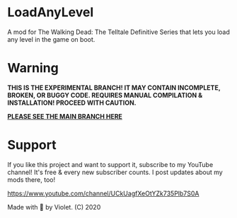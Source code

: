 
# LoadAnyLevel
A mod for The Walking Dead: The Telltale Definitive Series that lets you load any level in the game on boot. 

# Warning
**THIS IS THE EXPERIMENTAL BRANCH! IT MAY CONTAIN INCOMPLETE, BROKEN, OR BUGGY CODE. REQUIRES MANUAL COMPILATION & INSTALLATION! PROCEED WITH CAUTION.**

**[PLEASE SEE THE MAIN BRANCH HERE]([https://github.com/droyti/LoadAnyLevel](https://github.com/droyti/LoadAnyLevel))**

# Support

If you like this project and want to support it, subscribe to my YouTube channel! It's free & every new subscriber counts. I post updates about my mods there, too!

https://www.youtube.com/channel/UCkUagfXeOtYZk735Plb7S0A

Made with 🖤 by Violet. (C) 2020
